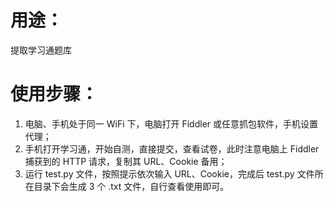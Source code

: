 # 用途：
提取学习通题库

# 使用步骤：
1. 电脑、手机处于同一 WiFi 下，电脑打开 Fiddler 或任意抓包软件，手机设置代理；
2. 手机打开学习通，开始自测，直接提交，查看试卷，此时注意电脑上 Fiddler 捕获到的 HTTP 请求，复制其 URL、Cookie 备用；
3. 运行 test.py 文件，按照提示依次输入 URL、Cookie，完成后 test.py 文件所在目录下会生成 3 个 .txt 文件，自行查看使用即可。
